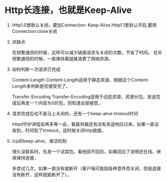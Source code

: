 # Http长连接，也就是Keep-Alive
1. Http1.0里默认关闭，要加Connection: Keep-Alive.Http1.1里默认开启,要用Connection:close关闭
2. 优缺点

    在频繁通信的时候，这样可以减少链接请求与关闭的次数，节省了时间。
    在补频繁通信的时候，一直保持着链接浪费了网络资源。
3. 如何判断一次请求已完成

    Content-Length
    Content-Length适用于静态资源，根据这个Content-Length来判断是否接受完了。

    Transfer-Encoding
    Transfer-Encoding适用于动态资源，资源分包，发送完成后再发一个内容为0的包，则知道全部接受。

4. 请求完成后也不是马上关闭的，还有一个keep-alive timeout时间

    httpd守护进程会再多等一会，看服务器还有没有发送响应过来，如果一直没收到，时间到了timeout，这时候关闭http链接。

5. tcp的keep-alive，保活机制

    很久没联系时，先发一个试探包，看他回不回应，如果回应了说明还在线，继续保持连接，

    多尝试几次，如果一直没有就断开（客户端可能因各种意外而关闭，但是连接没有断开，这样就能断开了）。
